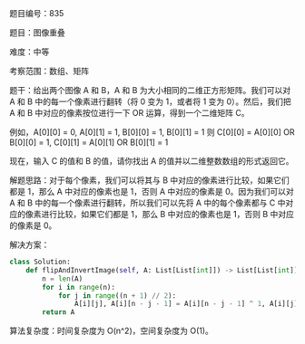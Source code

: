 题目编号：835

题目：图像重叠

难度：中等

考察范围：数组、矩阵

题干：给出两个图像 A 和 B，A 和 B 为大小相同的二维正方形矩阵。我们可以对 A 和 B 中的每一个像素进行翻转（将 0 变为 1，或者将 1 变为 0）。然后，我们把 A 和 B 中对应的像素按位进行一下 OR 运算，得到一个二维矩阵 C。

例如，A[0][0] = 0, A[0][1] = 1, B[0][0] = 1, B[0][1] = 1
则 C[0][0] = A[0][0] OR B[0][0] = 1, C[0][1] = A[0][1] OR B[0][1] = 1

现在，输入 C 的值和 B 的值，请你找出 A 的值并以二维整数数组的形式返回它。

解题思路：对于每个像素，我们可以将其与 B 中对应的像素进行比较，如果它们都是 1，那么 A 中对应的像素也是 1，否则 A 中对应的像素是 0。因为我们可以对 A 和 B 中的每一个像素进行翻转，所以我们可以先将 A 中的每个像素都与 C 中对应的像素进行比较，如果它们都是 1，那么 B 中对应的像素也是 1，否则 B 中对应的像素是 0。

解决方案：

```python
class Solution:
    def flipAndInvertImage(self, A: List[List[int]]) -> List[List[int]]:
        n = len(A)
        for i in range(n):
            for j in range((n + 1) // 2):
                A[i][j], A[i][n - j - 1] = A[i][n - j - 1] ^ 1, A[i][j] ^ 1
        return A
```

算法复杂度：时间复杂度为 O(n^2)，空间复杂度为 O(1)。